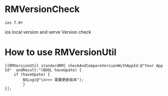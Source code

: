 # RMVersionCheck
```
ios 7.0+
```
ios local version and serve Version  check 

# How to use RMVersionUtil
```
[[RMVersionUtil standardRM] checkAndCompareVersionWithAppId:@"Your App Id"  andResult:^(BOOL haveUpate) {
    if (haveUpate) {
        NSLog(@"\n>>> 需要更新版本");
        }
}];
```

